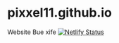 # pixxel11.github.io
Website Bue xife
[![Netlify Status](https://api.netlify.com/api/v1/badges/ee30b168-cc5c-455d-95f7-7429f9184420/deploy-status)](https://app.netlify.com/sites/pixxel/deploys)
